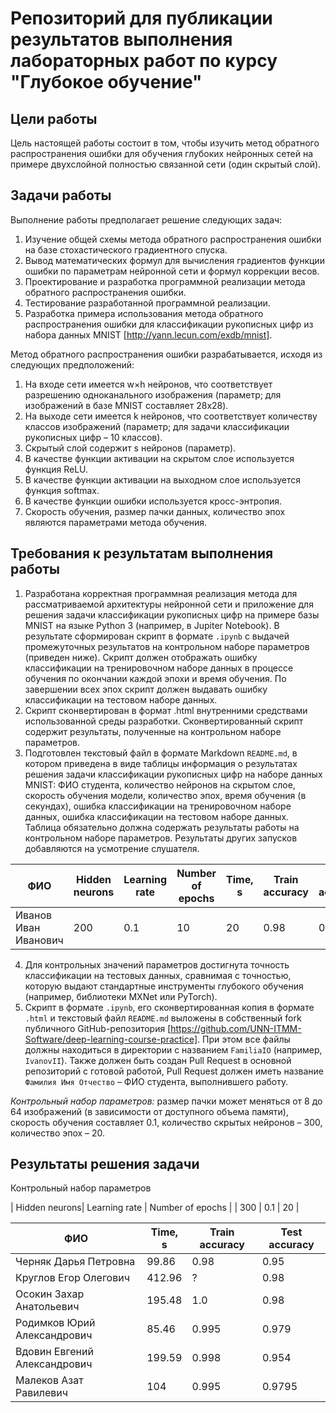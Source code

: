 # Репозиторий для публикации результатов выполнения лабораторных работ по курсу "Глубокое обучение"

## Цели работы
Цель настоящей работы состоит в том, чтобы изучить метод обратного распространения ошибки для обучения глубоких нейронных сетей на примере двухслойной полностью связанной сети (один скрытый слой). 

## Задачи работы

Выполнение работы предполагает решение следующих задач:

1. Изучение общей схемы метода обратного распространения ошибки на базе стохастического градиентного спуска.
1. Вывод математических формул для вычисления градиентов функции ошибки по параметрам нейронной сети и формул коррекции весов.
1. Проектирование и разработка программной реализации метода обратного распространения ошибки.
1. Тестирование разработанной программной реализации.
1. Разработка примера использования метода обратного распространения ошибки для классификации рукописных цифр из набора данных MNIST [http://yann.lecun.com/exdb/mnist].

Метод обратного распространения ошибки разрабатывается, исходя из следующих предположений:
1. На входе сети имеется w×h нейронов, что соответствует разрешению одноканального изображения (параметр; для изображений в базе MNIST составляет 28x28).
1. На выходе сети имеется k нейронов, что соответствует количеству классов изображений (параметр; для задачи классификации рукописных цифр – 10 классов).
1. Скрытый слой содержит s нейронов (параметр).
1. В качестве функции активации на скрытом слое используется функция ReLU.
1. В качестве функции активации на выходном слое используется функция softmax.
1. В качестве функции ошибки используется кросс-энтропия.
1. Скорость обучения, размер пачки данных, количество эпох являются параметрами метода обучения.

## Требования к результатам выполнения работы

1.	Разработана корректная программная реализация метода для рассматриваемой архитектуры нейронной сети и приложение для решения задачи классификации рукописных цифр на примере базы MNIST на языке Python 3 (например, в Jupiter Notebook). В результате сформирован скрипт в формате `.ipynb` с выдачей промежуточных результатов на контрольном наборе параметров (приведен ниже). Скрипт должен отображать ошибку классификации на тренировочном наборе данных в процессе обучения по окончании каждой эпохи и время обучения. По завершении всех эпох скрипт должен выдавать ошибку классификации на тестовом наборе данных.
2.	Скрипт сконвертирован в формат .html внутренними средствами использованной среды разработки. Сконвертированный скрипт содержит результаты, полученные на контрольном наборе параметров.
3.	Подготовлен текстовый файл в формате Markdown `README.md`, в котором приведена в виде таблицы информация о результатах решения задачи классификации рукописных цифр на наборе данных MNIST: ФИО студента, количество нейронов на скрытом слое, скорость обучения модели, количество эпох, время обучения (в секундах), ошибка классификации на тренировочном наборе данных, ошибка классификации на тестовом наборе данных. Таблица обязательно должна содержать результаты работы на контрольном наборе параметров. Результаты других запусков добавляются на усмотрение слушателя.

| ФИО | Hidden neurons| Learning rate | Number of epochs | Time, s |Train accuracy | Test accuracy |
|-|-|-|-|-|-|-|
| Иванов Иван Иванович | 200 | 0.1 | 10 | 20 | 0.98 | 0.92 |

4.	Для контрольных значений параметров достигнута точность классификации на тестовых данных, сравнимая с точностью, которую выдают стандартные инструменты глубокого обучения (например, библиотеки MXNet или PyTorch). 
5.	Скрипт в формате `.ipynb`, его сконвертированная копия в формате `.html` и текстовый файл `README.md` выложены в собственный fork публичного GitHub-репозитория [https://github.com/UNN-ITMM-Software/deep-learning-course-practice]. При этом все файлы должны находиться в директории с названием `FamiliaIO` (например, `IvanovII`). Также должен быть создан Pull Request в основной репозиторий с готовой работой, Pull Request должен иметь название `Фамилия Имя Отчество` – ФИО студента, выполнившего работу.

*Контрольный набор параметров:* размер пачки может меняться от 8 до 64 изображений (в зависимости от доступного объема памяти), скорость обучения составляет 0.1, количество скрытых нейронов – 300, количество эпох – 20.

## Результаты решения задачи

Контрольный набор параметров

| Hidden neurons| Learning rate | Number of epochs |
| 300 | 0.1 | 20 |

| ФИО | Time, s |Train accuracy | Test accuracy |
|-|-|-|-|
| Черняк Дарья Петровна | 99.86 | 0.98 | 0.95 |
| Круглов Егор Олегович | 412.96 | ? | 0.98 |
| Осокин Захар Анатольевич | 195.48 | 1.0 | 0.98 |
| Родимков Юрий Александрович | 85.46 | 0.995 | 0.979 |
| Вдовин Евгений Александрович | 199.59 | 0.998 | 0.954 |
| Малеков Азат Равилевич | 104 | 0.995 | 0.9795 |